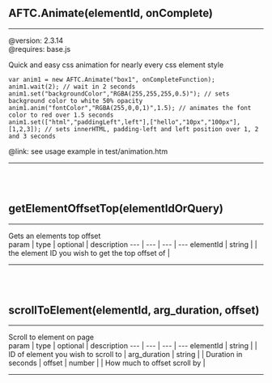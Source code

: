 ## <b>AFTC.Animate(elementId, onComplete)</b>
 --- 
@version: 2.3.14  
@requires: base.js  
  
Quick and easy css animation for nearly every css element style  
````  
var anim1 = new AFTC.Animate("box1", onCompleteFunction);  
anim1.wait(2); // wait in 2 seconds  
anim1.set("backgroundColor","RGBA(255,255,255,0.5)"); // sets background color to white 50% opacity  
anim1.anim("fontColor","RGBA(255,0,0,1)",1.5); // animates the font color to red over 1.5 seconds  
anim1.set(["html","paddingLeft",left"],["hello","10px","100px"],[1,2,3]); // sets innerHTML, padding-left and left position over 1, 2 and 3 seconds  
````  
@link: see usage example in test/animation.htm  

 --- 
 <br><br>

## <b>getElementOffsetTop(elementIdOrQuery)</b>
 --- 
  
Gets an elements top offset  
param | type | optional | description
--- | --- | --- | ---
elementId | string |  | the element ID you wish to get the top offset of | 

 --- 
 <br><br>

## <b>scrollToElement(elementId, arg_duration, offset)</b>
 --- 
  
Scroll to element on page  
param | type | optional | description
--- | --- | --- | ---
elementId | string |  | ID of element you wish to scroll to | 
arg_duration | string |  | Duration in seconds | 
offset | number |  | How much to offset scroll by | 

 --- 
 <br><br>

